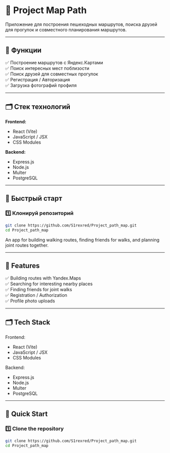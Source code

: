# 🚀 Project Map Path

Приложение для построения пешеходных маршрутов, поиска друзей для прогулок и совместного планирования маршрутов.

---

## 📌 Функции

✅ Построение маршрутов с Яндекс.Картами  
✅ Поиск интересных мест поблизости  
✅ Поиск друзей для совместных прогулок  
✅ Регистрация / Авторизация  
✅ Загрузка фотографий профиля  

---

## 🗂 Стек технологий

**Frontend:**
- React (Vite)  
- JavaScript / JSX  
- CSS Modules  

**Backend:**  
- Express.js  
- Node.js  
- Multer 
- PostgreSQL
---

## 🚀 Быстрый старт

### 1️⃣ Клонируй репозиторий
```bash
git clone https://github.com/S1rexred/Project_path_map.git
cd Project_path_map
```

An app for building walking routes, finding friends for walks, and planning joint routes together.

---

## 📌 Features

✅ Building routes with Yandex.Maps  
✅ Searching for interesting nearby places  
✅ Finding friends for joint walks  
✅ Registration / Authorization  
✅ Profile photo uploads  

---

## 🗂️ Tech Stack

Frontend:
- React (Vite)
- JavaScript / JSX
- CSS Modules

Backend:
- Express.js
- Node.js
- Multer
- PostgreSQL

---

## 🚀 Quick Start

### 1️⃣ Clone the repository
```bash
git clone https://github.com/S1rexred/Project_path_map.git
cd Project_path_map

